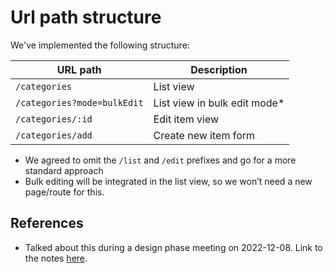 # Url path structure

We've implemented the following structure:

| URL path | Description  |
|-|-|
| `/categories` | List view |
| `/categories?mode=bulkEdit` | List view in bulk edit mode* |
| `/categories/:id` | Edit item view |
| `/categories/add` | Create new item form |

* We agreed to omit the `/list` and `/edit` prefixes and go for a more standard
  approach
* Bulk editing will be integrated in the list view, so we won’t need a new
  page/route for this.

## References

* Talked about this during a design phase meeting on 2022-12-08. Link to the
  notes
  [here](https://docs.google.com/document/d/1LLeGl85sADqIPGRzOncHD3ffC8KXh1ePmObXAsBYGO4/edit#heading=h.f773ks5f8nmg).
